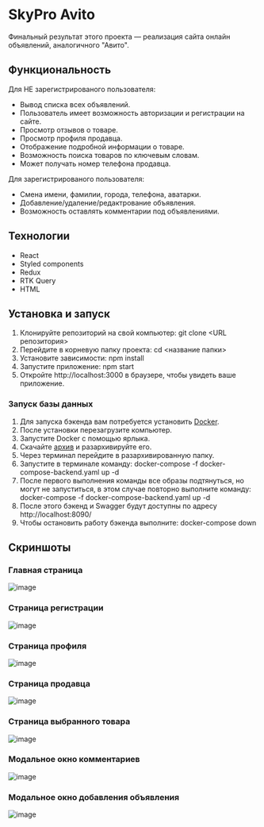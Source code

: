 # SkyPro Avito

Финальный результат этого проекта — реализация сайта онлайн объявлений, аналогичного "Авито".

## Функциональность

  Для НЕ зарегистрированого пользователя:
* Вывод списка всех объявлений.
* Пользователь имеет возможность авторизации и регистрации на сайте.
* Просмотр отзывов о товаре.
* Просмотр профиля продавца.
* Отображение подробной информации о товаре.
* Возможность поиска товаров по ключевым словам.
* Может получать номер телефона продавца.

Для зарегистрированого пользователя:
* Смена имени, фамилии, города, телефона, аватарки.
* Добавление/удаление/редактрование объявления.
* Возможность оставлять комментарии под объявлениями.

## Технологии

* React
* Styled components
* Redux
* RTK Query
* HTML

## Установка и запуск

1. Клонируйте репозиторий на свой компьютер: git clone <URL репозитория>
2. Перейдите в корневую папку проекта: cd <название папки>
3. Установите зависимости: npm install
4. Запустите приложение: npm start
5. Откройте http://localhost:3000 в браузере, чтобы увидеть ваше приложение.

### Запуск базы данных
1. Для запуска бэкенда вам потребуется установить [Docker](https://www.docker.com/).
2. После установки перезагрузите компьютер.
3. Запустите Docker с помощью ярлыка.
4. Скачайте [архив](https://drive.google.com/file/d/1pFE-NRANTsWmQwTyURjHXuECMmoKCFjO/view) и разархивируйте его.
5. Через терминал перейдите в разархивированную папку.
6. Запустите в терминале команду:
      docker-compose -f docker-compose-backend.yaml up -d
8. После первого выполнения команды все образы подтянуться, но могут не запуститься, в этом случае повторно выполните команду:
      docker-compose -f docker-compose-backend.yaml up -d
10. После этого бэкенд и Swagger будут доступны по адресу http://localhost:8090/
11. Чтобы остановить работу бэкенда выполните:
      docker-compose down

## Скриншоты

### Главная страница
![image](https://github.com/ushink/analogue-avito/assets/131166403/210ca3a3-269a-4e86-af1d-69dad2617f69)

### Страница регистрации
![image](https://github.com/ushink/analogue-avito/assets/131166403/e852e863-2d72-49d0-b9dd-7f5d37a27726)

### Страница профиля
![image](https://github.com/ushink/analogue-avito/assets/131166403/0b6a310f-e181-4764-a560-8f1d54b021eb)

### Страница продавца
![image](https://github.com/ushink/analogue-avito/assets/131166403/742e0ab5-6165-4283-b7fc-a2a5a21584e1)

### Страница выбранного товара
![image](https://github.com/ushink/analogue-avito/assets/131166403/0ba8465f-139c-47bc-9956-aba7b623998a)

### Модальное окно комментариев
![image](https://github.com/ushink/analogue-avito/assets/131166403/f1075f20-c59a-40e6-829d-15acac8c3e35)

### Модальное окно добавления объявления
![image](https://github.com/ushink/analogue-avito/assets/131166403/88b9ad3f-e61a-453b-81b9-6dd5dfdfbe3f)
